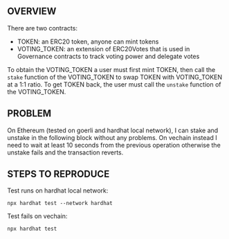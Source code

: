 ## OVERVIEW

There are two contracts:

- TOKEN: an ERC20 token, anyone can mint tokens
- VOTING_TOKEN: an extension of ERC20Votes that is used in Governance contracts to track voting power and delegate votes

To obtain the VOTING_TOKEN a user must first mint TOKEN, then call the `stake` function of the VOTING_TOKEN to swap TOKEN with VOTING_TOKEN at a 1:1 ratio. To get TOKEN back, the user must call the `unstake` function of the VOTING_TOKEN.

## PROBLEM

On Ethereum (tested on goerli and hardhat local network), I can stake and unstake in the following block without any problems. On vechain instead I need to wait at least 10 seconds from the previous operation otherwise the unstake fails and the transaction reverts.

## STEPS TO REPRODUCE

Test runs on hardhat local network:

```
npx hardhat test --network hardhat

```

Test fails on vechain:

```
npx hardhat test

```
